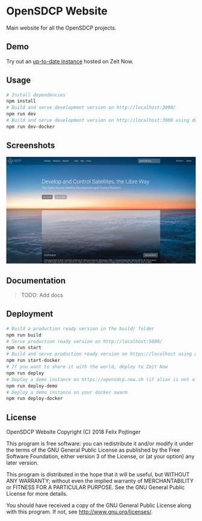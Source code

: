 # OpenSDCP Website

Main website for all the OpenSDCP projects.

## Demo

Try out an [up-to-date instance](https://opensdcp.now.sh/) hosted on Zeit Now.

## Usage

```bash
# Install dependencies
npm install
# Build and serve development version on http://localhost:3000/
npm run dev
# Build and serve development version on http://localhost:3000 using docker-compose
npm run dev-docker
```

## Screenshots

![Mockup of the landing page](/screenshots/landing-page.png)

## Documentation

> TODO: Add docs

## Deployment

```bash
# Build a production ready version in the build/ folder
npm run build
# Serve production ready version on http://localhost:5000/
npm run start
# Build and serve production ready version on https://localhost using docker-compose
npm run start-docker
# If you want to share it with the world, deploy to Zeit Now
npm run deploy
# Deploy a demo instance on https://opensdcp.now.sh (if alias is not already taken)
npm run deploy-demo
# Deploy a demo instance on your docker swarm
npm run deploy-docker
```

## License

OpenSDCP Website Copyright (C) 2018 Felix Pojtinger

This program is free software: you can redistribute it and/or modify
it under the terms of the GNU General Public License as published by
the Free Software Foundation, either version 3 of the License, or
(at your option) any later version.

This program is distributed in the hope that it will be useful,
but WITHOUT ANY WARRANTY; without even the implied warranty of
MERCHANTABILITY or FITNESS FOR A PARTICULAR PURPOSE. See the
GNU General Public License for more details.

You should have received a copy of the GNU General Public License
along with this program. If not, see <http://www.gnu.org/licenses/>.
